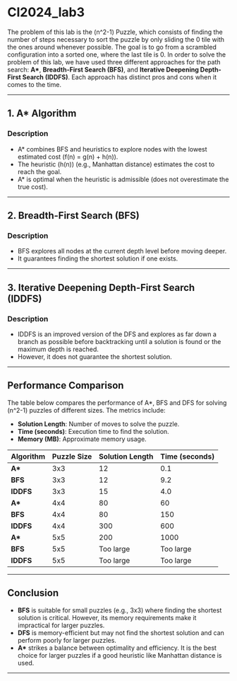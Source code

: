 # CI2024_lab3

The problem of this lab is the \(n^2-1\) Puzzle, which consists of finding the number of steps necessary to sort the puzzle by only sliding the 0 tile with the ones around whenever possible. The goal is to go from a scrambled configuration into a sorted one, where the last tile is 0. In order to solve the problem of this lab, we have used three different approaches for the path search: **A\***, **Breadth-First Search (BFS)**, and **Iterative Deepening Depth-First Search (IDDFS)**. Each approach has distinct pros and cons when it comes to the time.

---

## **1. A\*** Algorithm

### Description
- A\* combines BFS and heuristics to explore nodes with the lowest estimated cost \(f(n) = g(n) + h(n)\).
- The heuristic \(h(n)\) (e.g., Manhattan distance) estimates the cost to reach the goal.
- A\* is optimal when the heuristic is admissible (does not overestimate the true cost).

---

## **2. Breadth-First Search (BFS)**

### Description
- BFS explores all nodes at the current depth level before moving deeper.
- It guarantees finding the shortest solution if one exists.

---

## **3. Iterative Deepening Depth-First Search (IDDFS)**

### Description
- IDDFS is an improved version of the DFS and explores as far down a branch as possible before backtracking until a solution is found or the maximum depth is reached.
- However, it does not guarantee the shortest solution.

---

## **Performance Comparison**

The table below compares the performance of A\*, BFS and DFS  for solving \(n^2-1\) puzzles of different sizes. The metrics include:
- **Solution Length**: Number of moves to solve the puzzle.
- **Time (seconds)**: Execution time to find the solution.
- **Memory (MB)**: Approximate memory usage.

| Algorithm | Puzzle Size | Solution Length | Time (seconds) | 
|-----------|-------------|-----------------|----------------|
| **A\***   | 3x3         | 12              | 0.1            | 
| **BFS**   | 3x3         | 12              | 9.2            |
| **IDDFS**   | 3x3         | 15              | 4.0            | 
| **A\***   | 4x4         | 80              | 60             |
| **BFS**   | 4x4         | 80              | 150            | 
| **IDDFS**   | 4x4         | 300             | 600            | 
| **A\***   | 5x5         | 200             | 1000           |
| **BFS**   | 5x5         | Too large       | Too large      | 
| **IDDFS**   | 5x5         | Too large       | Too large      | 

---

## **Conclusion**

- **BFS** is suitable for small puzzles (e.g., 3x3) where finding the shortest solution is critical. However, its memory requirements make it impractical for larger puzzles.
- **DFS** is memory-efficient but may not find the shortest solution and can perform poorly for larger puzzles.
- **A\*** strikes a balance between optimality and efficiency. It is the best choice for larger puzzles if a good heuristic like Manhattan distance is used.

---


